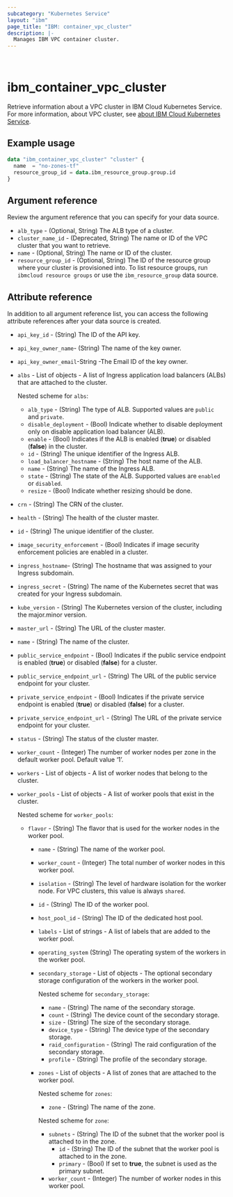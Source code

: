 ```yaml
---
subcategory: "Kubernetes Service"
layout: "ibm"
page_title: "IBM: container_vpc_cluster"
description: |-
  Manages IBM VPC container cluster.
---
```

​
# ibm_container_vpc_cluster
Retrieve information about a VPC cluster in IBM Cloud Kubernetes Service. For more information, about VPC cluster, see [about IBM Cloud Kubernetes Service](https://cloud.ibm.com/docs/containers?topic=containers-getting-started).
​
## Example usage

```terraform
data "ibm_container_vpc_cluster" "cluster" {
  name  = "no-zones-tf"
  resource_group_id = data.ibm_resource_group.group.id
}
```

## Argument reference
Review the argument reference that you can specify for your data source. 

- `alb_type` - (Optional, String) The ALB type of a cluster.
- `cluster_name_id` - (Deprecated, String) The name or ID of the VPC cluster that you want to retrieve.
- `name` - (Optional, String) The name or ID of the cluster.
- `resource_group_id` - (Optional, String) The ID of the resource group where your cluster is provisioned into. To list resource groups, run `ibmcloud resource groups` or use the `ibm_resource_group` data source.

## Attribute reference
In addition to all argument reference list, you can access the following attribute references after your data source is created. 

- `api_key_id` - (String) The ID of the API key.
- `api_key_owner_name`-  (String) The name of the key owner.
- `api_key_owner_email`-String -The Email ID of the key owner.
- `albs` - List of objects - A list of Ingress application load balancers (ALBs) that are attached to the cluster.

  Nested scheme for `albs`:
	- `alb_type` - (String) The type of ALB. Supported values are `public` and `private`.
	- `disable_deployment` -  (Bool)  Indicate whether to disable deployment only on disable application load balancer (ALB).
	- `enable` -  (Bool) Indicates if the ALB is enabled (**true**) or disabled (**false**) in the cluster.
	- `id` - (String) The unique identifier of the Ingress ALB.
	- `load_balancer_hostname` - (String) The host name of the ALB.
	- `name` - (String) The name of the Ingress ALB.
	- `state` - (String) The state of the ALB. Supported values are `enabled` or `disabled`. 
	- `resize` -  (Bool)  Indicate whether resizing should be done. 
- `crn` - (String) The CRN of the cluster.
- `health` - (String) The health of the cluster master.
- `id` - (String) The unique identifier of the cluster.
- `image_security_enforcement` - (Bool) Indicates if image security enforcement policies are enabled in a cluster.
- `ingress_hostname`-  (String) The hostname that was assigned to your Ingress subdomain. 
- `ingress_secret` - (String) The name of the Kubernetes secret that was created for your Ingress subdomain.
- `kube_version` - (String) The Kubernetes version of the cluster, including the major.minor version.
- `master_url` - (String) The URL of the cluster master.
- `name` - (String) The name of the cluster.
- `public_service_endpoint` -  (Bool) Indicates if the public service endpoint is enabled (**true**) or disabled (**false**) for a cluster. 
- `public_service_endpoint_url` - (String) The URL of the public service endpoint for your cluster.
- `private_service_endpoint` -  (Bool) Indicates if the private service endpoint is enabled (**true**) or disabled (**false**) for a cluster. 
- `private_service_endpoint_url` - (String) The URL of the private service endpoint for your cluster.
- `status` - (String) The status of the cluster master.
- `worker_count` - (Integer) The number of worker nodes per zone in the default worker pool. Default value ‘1’.
- `workers` - List of objects - A list of worker nodes that belong to the cluster. 
- `worker_pools` - List of objects - A list of worker pools that exist in the cluster.

  Nested scheme for `worker_pools`:
  - `flavor` - (String) The flavor that is used for the worker nodes in the worker pool.
	- `name` - (String) The name of the worker pool.
	- `worker_count` - (Integer) The total number of worker nodes in this worker pool.
	- `isolation` - (String) The level of hardware isolation for the worker node. For VPC clusters, this value is always `shared`.
	- `id` - (String) The ID of the worker pool.
	- `host_pool_id` - (String) The ID of the dedicated host pool.
	- `labels` - List of strings - A list of labels that are added to the worker pool.
	- `operating_system` (String) The operating system of the workers in the worker pool.
	- `secondary_storage` - List of objects - The optional secondary storage configuration of the workers in the worker pool.

	  Nested scheme for `secondary_storage`:
		- `name` - (String) The name of the secondary storage.
		- `count` - (String) The device count of the secondary storage.
		- `size` - (String) The size of the secondary storage.
		- `device_type` - (String) The device type of the secondary storage.
		- `raid_configuration` - (String) The raid configuration of the secondary storage.
		- `profile` - (String) The profile of the secondary storage.

	- `zones` - List of objects - A list of zones that are attached to the worker pool.

	  Nested scheme for `zones`:
		- `zone` - (String) The name of the zone.

		Nested scheme for `zone`:
		- `subnets` - (String) The ID of the subnet that the worker pool is attached to in the zone.
			- `id` - (String) The ID of the subnet that the worker pool is attached to in the zone.
			- `primary` -  (Bool) If set to **true**, the subnet is used as the primary subnet.
		- `worker_count` - (Integer) The number of worker nodes in this worker pool.
